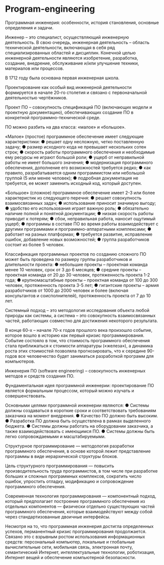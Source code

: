 # Program-engineering
Программная инженерия: особенности, история становления, основные определения и задачи.

Инженер – это специалист, осуществляющий инженерную деятельность. В свою очередь, инженерная деятельность – область технической деятельности, включающая в себя ряд специализированных областей и дисциплин. Конечной целью инженерной деятельности являются изобретение, разработка, создание, внедрение, обслуживание и/или улучшение техники, материалов или процессов.

В 1712 году была основана первая инженерная школа.

Проектирование как особый вид инженерной деятельности формируется в начале 20-го столетия и связано с первоначальной деятельностью чертёжников.

Проект ПО – совокупность спецификаций ПО (включающих модели и проектную документацию), обеспечивающих создание ПО в конкретной программно-технической среде.

ПО можно разбить на два класса: «малое» и «большое».

«Малое» (простое) программное обеспечение имеет следующие характеристики:
● решает одну несложную, четко поставленную задачу;
● размер исходного кода не превышает нескольких сотен строк;
● скорость работы программного обеспечения и необходимые ему ресурсы не играют большой роли;
● ущерб от неправильной работы не имеет большого значения;
● модернизация программного обеспечения, дополнение его возможностей требуется редко;
● как правило, разрабатывается одним программистом или небольшой группой (5 или менее человек);
● подробная документация не требуется, ее может заменить исходный код, который доступен.

«Большое» (сложное) программное обеспечение имеет 2-3 или более характеристик из следующего перечня:
● решает совокупность взаимосвязанных задач;
● использование приносит значимую выгоду;
● удобство его использования играет важную роль;
● обязательно наличие полной и понятной документации;
● низкая скорость работы приводит к потерям;
● сбои, неправильная работа, наносит ощутимый ущерб;
● программы в составе ПО во время работы взаимодействует с другими программами и программно-аппаратными комплексами;
● работает на разных платформах;
● требуется развитие, исправление ошибок, добавление новых возможностей;
● группа разработчиков состоит из более 5 человек.

Классификация программных проектов по созданию сложного ПО может быть проведена по размеру группы разработчиков и длительности проекта:
● небольшие проекты – проектная команда менее 10 человек, срок от 3 до 6 месяцев;
● средние проекты – проектная команда от 20 до 30 человек, протяженность проекта 1-2 года;
● крупномасштабные проекты – проектная команда от 100 до 300 человек, протяженность проекта 3-5 лет;
● гигантские проекты – армия разработчиков от 1000 до 2000 человек и более (включая консультантов и соисполнителей), протяженность проекта от 7 до 10 лет.

Системный подход – это методология исследования объекта любой природы как системы, а система – это совокупность взаимосвязанных частей, работающих совместно для достижения некоторого результата.

В конце 60-х – начале 70-х годов прошлого века произошло событие, которое вошло в историю как первый кризис программирования. Событие состояло в том, что стоимость программного обеспечения стала приближаться к стоимости аппаратуры («железа»), а динамика роста этих стоимостей позволяла прогнозировать, что к середине 90-годов все человечество будет заниматься разработкой программ для компьютеров.

Инженерия ПО (software engineering) – совокупность инженерных методов и средств создания ПО. 

Фундаментальная идея программной инженерии: проектирование ПО является формальным процессом, который можно изучать и совершенствовать.

Основными целями программной инженерии являются:
● Системы должны создаваться в короткие сроки и соответствовать требованиям заказчика на момент внедрения.
● Качество ПО должно быть высоким.
● Разработка ПО должна быть осуществлена в рамках выделенного бюджета.
● Системы должны работать на оборудовании заказчика, а также взаимодействовать с имеющимся ПО.
● Системы должны быть легко сопровождаемыми и масштабируемыми.

Структурное программирование — методология разработки программного обеспечения, в основе которой лежит представление программы в виде иерархической структуры блоков. 

Цель структурного программирования — повысить производительность труда программистов, в том числе при разработке больших и сложных программных комплексов, сократить число ошибок, упростить отладку, модификацию и сопровождение программного обеспечения.

Современная технология программирования — компонентный подход, который предполагает построение программного обеспечения из отдельных компонентов — физически отдельно существующих частей программного обеспечения, которые взаимодействуют между собой через стандартизованные двоичные интерфейсы.

Несмотря на то, что программная инженерия достигла определенных успехов, перманентный кризис программирования продолжается. Связано это с взрывным ростом использования информационных средств: персональный компьютер, локальные и глобальные вычислительные сети, мобильная связь, электронная почту, семантический Интернет, интеллектуальные технологии, роботизация, Интернет вещей и обеспечение компьютерной безопасности.

